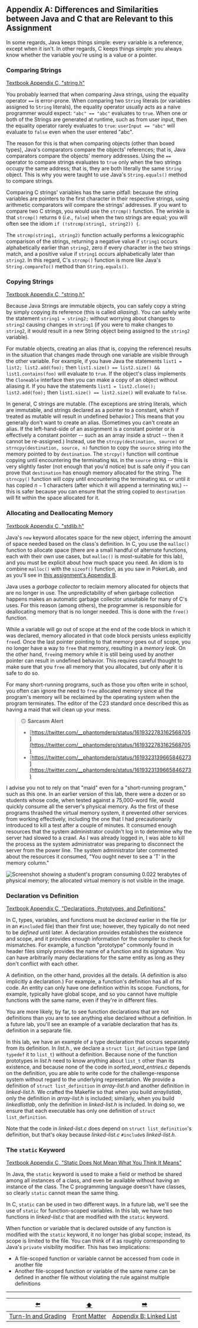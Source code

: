 ## Appendix A: Differences and Similarities between Java and C that are Relevant to this Assignment

In some regards, Java keeps things simple: every variable is a reference, except when it isn't.
In other regards, C keeps things simple: you always know whether the variable you're using is a value or a pointer.

### Comparing Strings

[Textbook Appendix C, "string.h"](https://unl.grlcontent.com/compeng2e/page/appendixc#c16)

You probably learned that when comparing Java strings, using the equality operator `==` is error-prone.
When comparing two `String` literals (or variables assigned to `String` literals), the equality operator usually acts as a naive programmer would expect:
`"abc" == "abc"` evaluates to `true`.
When one or both of the Strings are generated at runtime, such as from user input, then the equality operator rarely evaluates to `true`:
`userInput == "abc"` will evaluate to `false` even when the user entered "abc".

The reason for this is that when comparing objects (other than boxed types), Java's comparators compare the objects' references;
that is, Java comparators compare the objects' memory addresses.
Using the `==` operator to compare strings evaluates to `true` only when the two strings occupy the same address;
that is, they are both literally the same `String` object.
This is why you were taught to use Java's `String.equals()` method to compare strings.

Comparing C strings' variables has the same pitfall:
because the string variables are pointers to the first character in their respective strings, using arithmetic comparators will compare the strings' addresses.
If you want to compare two C strings, you would use the `strcmp()` function.
The wrinkle is that `strcmp()` returns `0` (*i.e.*, `false`) when the two strings are equal;
you will often see the idiom `if (!strcmp(string1, string2)) {`.

The `strcmp(string1, string2)` function actually performs a lexicographic comparison of the strings, returning a negative value if `string1` occurs alphabetically earlier than `string2`, zero if every character in the two strings match, and a positive value if `string1` occurs alphabetically later than `string2`.
In this regard, C's `strcmp()` function is more like Java's `String.compareTo()` method than `String.equals()`.

### Copying Strings

[Textbook Appendix C, "string.h"](https://unl.grlcontent.com/compeng2e/page/appendixc#c16)

Because Java Strings are immutable objects, you can safely copy a string by simply copying its reference (this is called *aliasing*).
You can safely write the statement `string1 = string2;` without worrying about changes to `string2` causing changes in `string1`
(if you were to make changes to `string2`, it would result in a new String object being assigned to the `string2` variable).

For mutable objects, creating an alias (that is, copying the reference) results in the situation that changes made through one variable are visible through the other variable.
For example, if you have Java the statements `list1 = list2; list2.add(foo);` then `list1.size() == list2.size() && list1.contains(foo)` will evaluate to `true`.
If the object's class implements the `Cloneable` interface then you can make a copy of an object without aliasing it.
If you have the statements `list1 = list2.clone(); list2.add(foo);` then `list1.size() == list2.size()` will evaluate to `false`.

In general, C strings are mutable.
(The exceptions are string literals, which are immutable, and strings declared as a pointer to a constant, which if treated as mutable will result in undefined behavior.)
This means that you generally don't want to create an alias.
(Sometimes you can't create an alias.
If the left-hand-side of an assignment is a constant pointer or is effectively a constant pointer -- such as an array inside a struct -- then it cannot be re-assigned.)
Instead, use the `strcpy(destination, source)` or `strncpy(destination, source, n)` function to copy the `source` string into the memory pointed to by `destination`.
The `strcpy()` function will continue copying until encountering the terminating `NUL` in the `source` string -- this is very slightly faster (not enough that you'd notice) but is safe only if you can prove that `destination` has enough memory allocated for the string.
The `strncpy()` function will copy until encountering the terminating `NUL` or until it has copied $n-1$ characters (after which it will append a terminating `NUL`) -- this is safer because you can ensure that the string copied to `destination` will fit within the space allocated for it.

### Allocating and Deallocating Memory

[Textbook Appendix C, "stdlib.h"](https://unl.grlcontent.com/compeng2e/page/appendixc#c15)

Java's `new` keyword allocates space for the new object, inferring the amount of space needed based on the class's definition.
In C, you use the `malloc()` function to allocate space 
(there are a small handful of alternate functions, each with their own use cases, but `malloc()` is most-suitable for this lab), 
and you must be explicit about how much space you need.
An idiom is to combine `malloc()` with the `sizeof()` function, as you saw in PokerLab, and as you'll see in [this assignment's Appendix B](BB-data-structure.md#c-implementation).

Java uses a *garbage collector* to reclaim memory allocated for objects that are no longer in use.
The unpredictability of when garbage collection happens makes an automatic garbage collector unsuitable for many of C's uses.
For this reason (among others), the programmer is responsible for deallocating memory that is no longer needed.
This is done with the `free()` function.

While a variable will go out of scope at the end of the code block in which it was declared, memory allocated in that code block persists unless explicitly `free`d.
Once the last pointer pointing to that memory goes out of scope, you no longer have a way to `free` that memory, resulting in a *memory leak*.
On the other hand, `free`ing memory while it is still being used by another pointer can result in undefined behavior.
This requires careful thought to make sure that you `free` all memory that you allocated, but only after it is safe to do so.

For many short-running programs, such as those you often write in school, you often can ignore the need to `free` allocated memory since all the program's memory will be reclaimed by the operating system when the program terminates.
The editor of the C23 standard once described this as having a maid that will clean up your mess.

> 🙃 **Sarcasm Alert**
> 
> - [https://twitter.com/__phantomderp/status/1619322783162568705](https://twitter.com/__phantomderp/status/1619322783162568705)
> - [https://twitter.com/__phantomderp/status/1619323139665846273](https://twitter.com/__phantomderp/status/1619323139665846273)

I advise you not to rely on that "maid" even for a "short-running program," such as this one.
In an earlier version of this lab, there were a dozen or so students whose code, when tested against a 75,000-word file, would quickly consume all the server's physical memory.
As the first of these programs thrashed the virtual memory system, it prevented other services from working effectively, including the one that I had precautionarily introduced to kill a test after a couple of minutes.
It consumed enough resources that the system administrator couldn't log in to determine why the server had slowed to a crawl.
As I was already logged in, I was able to kill the process as the system administrator was preparing to disconnect the server from the power line.
The system administrator later commented about the resources it consumed, "You ought never to see a 'T' in the memory column."

![Screenshot showing a student's program consuming 0.022 terabytes of physical memory;
the allocated virtual memory is not visible in the image.](too-much-memory-used.png)


### Declaration vs Definition

[Textbook Appendix C, "Declarations, Prototypes, and Definitions"](https://unl.grlcontent.com/compeng2e/page/appendixc#c6)

In C, types, variables, and functions must be *declared* earlier in the file (or in an `#include`d file) than their first use;
however, they typically do not need to be *defined* until later.
A declaration provides establishes the existence and scope, and it provides enough information for the compiler to check for mismatches.
For example, a function "prototype" commonly found in header files simply provides the name of a function and its signature.
You can have arbitrarily many declarations for the same entity as long as they don't conflict with each other.

A definition, on the other hand, provides all the details.
(A definition is also implicitly a declaration.)
For example, a function's definition has all of its code.
An entity can only have one definition within its scope.
Functions, for example, typically have global scope, and so you cannot have multiple functions with the same name, even if they're in different files.

You are more likely, by far, to see function declarations that are not definitions than you are to see anything else declared without a definition.
In a future lab, you'll see an example of a variable declaration that has its definition in a separate file.

In this lab, we have an example of a type declaration that occurs separately from its definition.
In *list.h.*, we declare a `struct list_definition` type (and `typedef` it to `list_t`) without a definition.
Because none of the function prototypes in *list.h* need to know anything about `list_t` other than its existence, and because none of the code in *sorted_word_entries.c* depends on the definition, you are able to write code for the challenge-response system without regard to the underlying representation.
We provide a definition of `struct list_definition` in *array-list.h* and another definition in *linked-list.h*.
We crafted the Makefile so that when you build *arraylistlab*, only the definition in *array-list.h* is included;
similarly, when you build *linkedlistlab*, only the definition in *linked-list.h* is included.
In doing so, we ensure that each executable has only one definition of `struct list_definition`.

Note that the code in *linked-list.c* does depend on `struct list_definition`'s definition, but that's okay because *linked-list.c* `#include`s *linked-list.h*.

### The `static` Keyword

[Textbook Appendix C, "Static Does Not Mean What You Think It Means"](https://unl.grlcontent.com/compeng2e/page/appendixc#c9)

In Java, the `static` keyword is used to make a field or method be shared among all instances of a class, and even be available without having an instance of the class.
The C programming language doesn't have classes, so clearly `static` cannot mean the same thing.

In C, `static` can be used in two different ways.
In a future lab, we'll see the use of `static` for function-scoped variables.
In this lab, we have two functions in *linked-list.c* that are modified with the `static` keyword.

When function or variable that is declared outside of any function is modified with the `static` keyword, it no longer has global scope;
instead, its scope is limited to the file.
You can think of it as roughly corresponding to Java's `private` visibility modifier.
This has two implications:
- A file-scoped function or variable cannot be accessed from code in another file
- Another file-scoped function or variable of the same name can be defined in another file without violating the rule against multiple definitions

---

|   [⬅️](13-grading.md)    |      [⬆️](../README.md)      |           [➡️](BB-data-structure.md)            |
|:------------------------:|:----------------------------:|:-----------------------------------------------:|
| [Turn-In and Grading](13-grading.md) | [Front Matter](../README.md) | [Appendix B: Linked List](BB-data-structure.md) |
